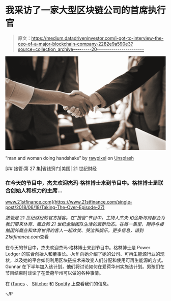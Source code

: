 # 我采访了一家大型区块链公司的首席执行官

> 原文：<https://medium.datadriveninvestor.com/i-got-to-interview-the-ceo-of-a-major-blockchain-company-2282e9a590e3?source=collection_archive---------20----------------------->

![](img/eb8cfb4ec0a9200ce07f1c569966e2dd.png)

“man and woman doing handshake” by [rawpixel](https://unsplash.com/@rawpixel?utm_source=medium&utm_medium=referral) on [Unsplash](https://unsplash.com?utm_source=medium&utm_medium=referral)

[](https://www.21stfinance.com/single-post/2018/06/18/Taking-The-Over-Episode-27) [## 接管:第 27 集|省钱窍门|美国| 21 世纪财经

### 在今天的节目中，杰夫欢迎杰玛·格林博士来到节目中。格林博士是联合创始人和权力的主席…

www.21stfinance.com](https://www.21stfinance.com/single-post/2018/06/18/Taking-The-Over-Episode-27) 

*接管是 21 世纪财经的官方播客。在“接管”节目中，主持人杰夫·珀金斯每周都会为我们带来体育、商业和 21 世纪金融团队生活的最新动态。在每一集里，期待与接触国外商业和体育世界的客人一起欢笑、哭泣和娱乐。更多信息，请到 21stfinance.com*查看

在今天的节目中，杰夫欢迎杰玛·格林博士来到节目中。格林博士是 Power Ledger 的联合创始人和董事长。Jeff 向她介绍了她的公司、可再生能源行业的现状，以及她的平台如何利用区块链技术来改变人们分配和使用可再生能源的方式。Gunnar 在下半年加入该计划，他们将讨论如何在爱荷华州实施该计划。男孩们在节目结束时谈论了在爱荷华州可以做的各种事情。

在 [iTunes](https://itunes.apple.com/us/podcast/21st-finance/id1354064005) 、 [Stitcher](https://www.stitcher.com/podcast/21st-finance/taking-the-over) 和 [Spotify](https://open.spotify.com/show/2kIDTVV0odVuKFWhWo6VQy?si=gPqZQ98fSJqHqZij2ZnE2w) 上查看我们的信息。

*-JP*